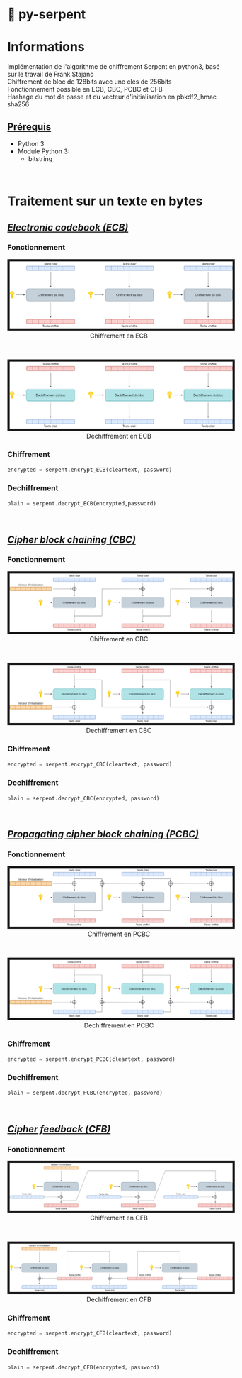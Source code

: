 # :snake: py-serpent
# Informations
Implémentation de l'algorithme de chiffrement Serpent en python3, basé sur le travail de Frank Stajano<br>
Chiffrement de bloc de 128bits avec une clés de 256bits<br>
Fonctionnement possible en ECB, CBC, PCBC et CFB<br>
Hashage du mot de passe et du vecteur d'initialisation en pbkdf2_hmac sha256<br>
## <ins>Prérequis</ins>
- Python 3
- Module Python 3:
   - bitstring
<br>

# Traitement sur un texte en bytes
## <ins>_Electronic codebook (ECB)_</ins>
### Fonctionnement
<p align="center">
  <kbd>
  <img src="Image/ECB_Encrypt.png" title="ECB Encryt" border="5">
  </kbd>
  Chiffrement en ECB
</p>
<br>
<p align="center">
  <kbd>
  <img src="Image/ECB_Decrypt.png" title="ECB Decrypt" border="5">
  </kbd>
  Dechiffrement en ECB
</p>

### Chiffrement
```python
encrypted = serpent.encrypt_ECB(cleartext, password)
```
### Dechiffrement
```python
plain = serpent.decrypt_ECB(encrypted,password)
```
<br>

## <ins>_Cipher block chaining (CBC)_</ins>
### Fonctionnement
<p align="center">
  <kbd>
  <img src="Image/CBC_Encrypt.png" title="CBC Encryt" border="5">
  </kbd>
  Chiffrement en CBC
</p>
<br>
<p align="center">
  <kbd>
  <img src="Image/CBC_Decrypt.png" title="CBC Decrypt" border="5">
  </kbd>
  Dechiffrement en CBC
</p>

### Chiffrement
```python
encrypted = serpent.encrypt_CBC(cleartext, password)
```
### Dechiffrement
```python
plain = serpent.decrypt_CBC(encrypted, password)
```
<br>

## <ins>_Propagating cipher block chaining (PCBC)_</ins>
### Fonctionnement
<p align="center">
  <kbd>
  <img src="Image/PCBC_Encrypt.png" title="PCBC Encryt" border="5">
  </kbd>
  Chiffrement en PCBC
</p>
<br>
<p align="center">
  <kbd>
  <img src="Image/PCBC_Decrypt.png" title="PCBC Decrypt" border="5">
  </kbd>
  Dechiffrement en PCBC
</p>

### Chiffrement
```python
encrypted = serpent.encrypt_PCBC(cleartext, password)
```
### Dechiffrement
```python
plain = serpent.decrypt_PCBC(encrypted, password)
```
<br>

## <ins>_Cipher feedback (CFB)_</ins>
### Fonctionnement
<p align="center">
  <kbd>
  <img src="Image/CFB_Encrypt.png" title="CFB Encryt" border="5">
  </kbd>
  Chiffrement en CFB
</p>
<br>
<p align="center">
  <kbd>
  <img src="Image/CFB_Decrypt.png" title="CFB Decrypt" border="5">
  </kbd>
  Dechiffrement en CFB
</p>

### Chiffrement
```python
encrypted = serpent.encrypt_CFB(cleartext, password)
```
### Dechiffrement
```python
plain = serpent.decrypt_CFB(encrypted, password)
```
